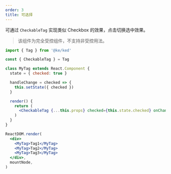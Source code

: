 ```yaml
---
order: 3
title: 可选择
---
```


可通过 `CheckableTag` 实现类似 Checkbox 的效果，点击切换选中效果。

> 该组件为完全受控组件，不支持非受控用法。

```jsx
import { Tag } from '@ke/ked'

const { CheckableTag } = Tag

class MyTag extends React.Component {
  state = { checked: true }

  handleChange = checked => {
    this.setState({ checked })
  }

  render() {
    return (
      <CheckableTag {...this.props} checked={this.state.checked} onChange={this.handleChange} />
    )
  }
}

ReactDOM.render(
  <div>
    <MyTag>Tag1</MyTag>
    <MyTag>Tag2</MyTag>
    <MyTag>Tag3</MyTag>
  </div>,
  mountNode,
)
```
